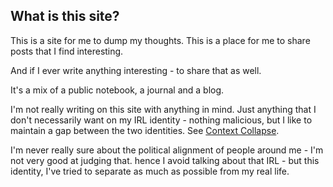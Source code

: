 
## What is this site?

This is a site for me to dump my thoughts. This is a place for me to share posts that I find interesting.

And if I ever write anything interesting - to share that as well.

It's a mix of a public notebook, a journal and a blog. 

I'm not really writing on this site with anything in mind. Just anything that I don't necessarily want on my IRL identity - nothing malicious, but I like to maintain a gap between the two identities. See [Context Collapse](https://www.zephoria.org/thoughts/archives/2013/12/08/coining-context-collapse.html).

I'm never really sure about the political alignment of people around me - I'm not very good at judging that. hence I avoid talking about that IRL - but this identity, I've tried to separate as much as possible from my real life.